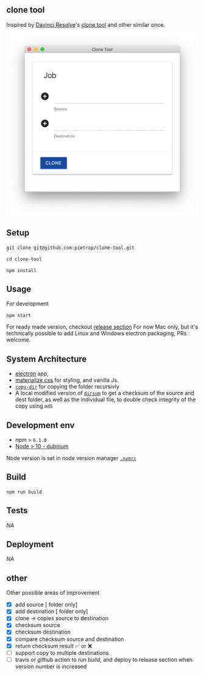 ## clone tool

<!-- _One liner + link to confluence page_
_Screenshot of UI - optional_ -->

Inspired by [Davinci Resolve](https://www.blackmagicdesign.com/products/davinciresolve/media)'s [clone tool](https://www.rocketstock.com/blog/davinci-resolves-new-clone-tool-indispensable-dits/) and other similar once.

![clone tool](./docs/screenshots/clone-tool.png)

## Setup

<!-- _stack - optional_
_How to build and run the code/app_ -->

```
git clone git@github.com:pietrop/clone-tool.git
```

```
cd clone-tool
```

```
npm install
```

## Usage

For development

```
npm start
```

For ready made version, checkout [release section](https://github.com/pietrop/clone-tool/releases)
For now Mac only, but it's technically possible to add Linux and Windows electron packaging, PRs welcome.

## System Architecture

<!-- _High level overview of system architecture_ -->

- [electron](https://www.electronjs.org) app,
- [materialize css](https://materializecss.com/) for styling, and vanilla Js.
- [`copy-dir`](https://www.npmjs.com/package/copy-dir) for copying the folder recursivly
- A local modified version of [`dirsum`](https://github.com/mcavage/node-dirsum#readme) to get a checksum of the source and dest folder, as well as the individual file, to double check integrity of the copy using `md5`

<!-- ## Documentation

There's a [docs](./docs) folder in this repository.

[docs/notes](./docs/notes) contains dev draft notes on various aspects of the project. This would generally be converted either into ADRs or guides when ready.

[docs/adr](./docs/adr) contains [Architecture Decision Record](https://github.com/joelparkerhenderson/architecture_decision_record).

> An architectural decision record (ADR) is a document that captures an important architectural decision made along with its context and consequences.

We are using [this template for ADR](https://gist.github.com/iaincollins/92923cc2c309c2751aea6f1b34b31d95) -->

## Development env

 <!-- _How to run the development environment_ -->

- npm > `6.1.0`
- [Node > 10 - dubnium](https://scotch.io/tutorials/whats-new-in-node-10-dubnium)

Node version is set in node version manager [`.nvmrc`](https://github.com/creationix/nvm#nvmrc)

<!-- _Coding style convention ref optional, eg which linter to use_ -->

<!-- _Linting, github pre-push hook - optional_ -->

## Build

<!-- _How to run build_ -->

```
npm run build
```

## Tests

<!-- _How to carry out tests_ -->

_NA_

## Deployment

_NA_

<!-- _How to deploy the code/app into test/staging/production_ -->

## other

Other possible areas of improvement

- [x] add source [ folder only]
- [x] add destination [ folder only]
- [x] clone -> copies source to destination
- [x] checksum source
- [x] checksum destination
- [x] compare checksum source and destination
- [x] return checksum result ✅ or ❌
- [ ] support copy to multiple destinations
- [ ] travis or github action to run build, and deploy to release section when version number is increased
